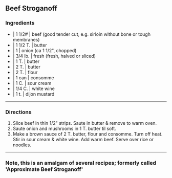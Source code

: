 ## Beef Stroganoff

### Ingredients

* | 1 1/2#   | beef (good tender cut, e.g. sirloin without bone or tough membranes)
* | 1 1/2 T. | butter
* | 1        | onion (ca 1 1/2", chopped)
* | 3/4 lb.  | fresh (fresh, halved or sliced)
* | 1 T.     | butter
* | 2 T.     | butter
* | 2 T.     | flour
* | 1 can    | consomme
* | 1 C.     | sour cream
* | 1/4 C.   | white wine
* | 1 t.     | dijon mustard

---

### Directions

1. Slice beef in thin 1/2" strips. Saute in butter & remove to warm oven.
1. Saute onion and mushrooms in 1 T. butter til soft. 
1. Make a brown sauce of 2 T. butter, flour and consomme. Turn off heat. Stir in sour cream & white wine. Add warm beef. Serve over rice or noodles.

---
### Note, this is an amalgam of several recipes; formerly called 'Approximate Beef Stroganoff'
